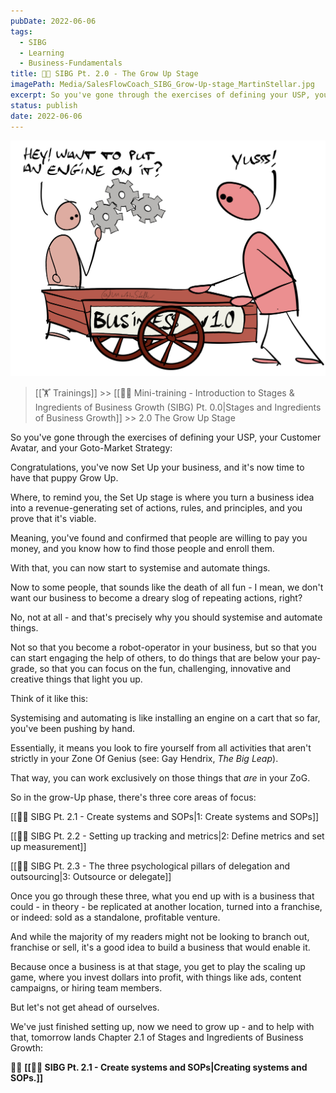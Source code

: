 ```yaml
---
pubDate: 2022-06-06
tags:
  - SIBG
  - Learning
  - Business-Fundamentals
title: 👨‍🎓 SIBG Pt. 2.0 - The Grow Up Stage
imagePath: Media/SalesFlowCoach_SIBG_Grow-Up-stage_MartinStellar.jpg
excerpt: So you've gone through the exercises of defining your USP, your Customer Avatar, and your Goto-Market Strategy:Congratulations, you've now Set Up your business, and it's now time to have that puppy Grow Up.Where, to remind you, the Set Up stage is where you
status: publish
date: 2022-06-06
---
```


![](Media/SalesFlowCoach_SIBG_Grow-Up-stage_MartinStellar.jpg)

>[[🏋️ Trainings]] >> [[👨‍🎓 Mini-training - Introduction to Stages & Ingredients of Business Growth (SIBG) Pt. 0.0|Stages and Ingredients of Business Growth]] >> 2.0 The Grow Up Stage

So you've gone through the exercises of defining your USP, your Customer Avatar, and your Goto-Market Strategy:

Congratulations, you've now Set Up your business, and it's now time to have that puppy Grow Up.

Where, to remind you, the Set Up stage is where you turn a business idea into a revenue-generating set of actions, rules, and principles, and you prove that it's viable.

Meaning, you've found and confirmed that people are willing to pay you money, and you know how to find those people and enroll them.

With that, you can now start to systemise and automate things.

Now to some people, that sounds like the death of all fun - I mean, we don't want our business to become a dreary slog of repeating actions, right?

No, not at all - and that's precisely why you should systemise and automate things.

Not so that you become a robot-operator in your business, but so that you can start engaging the help of others, to do things that are below your pay-grade, so that you can focus on the fun, challenging, innovative and creative things that light you up.

Think of it like this:

Systemising and automating is like installing an engine on a cart that so far, you've been pushing by hand.

Essentially, it means you look to fire yourself from all activities that aren't strictly in your Zone Of Genius (see: Gay Hendrix, *The Big Leap*).

That way, you can work exclusively on those things that _are_ in your ZoG.

So in the grow-Up phase, there's three core areas of focus:

[[👨‍🎓 SIBG Pt. 2.1 - Create systems and SOPs|1: Create systems and SOPs]]

[[👨‍🎓 SIBG Pt. 2.2 - Setting up tracking and metrics|2: Define metrics and set up measurement]]

[[👨‍🎓 SIBG Pt. 2.3 - The three psychological pillars of delegation and outsourcing|3: Outsource or delegate]]

Once you go through these three, what you end up with is a business that could - in theory - be replicated at another location, turned into a franchise, or indeed: sold as a standalone, profitable venture.

And while the majority of my readers might not be looking to branch out, franchise or sell, it's a good idea to build a business that would enable it.

Because once a business is at that stage, you get to play the scaling up game, where you invest dollars into profit, with things like ads, content campaigns, or hiring team members.

But let's not get ahead of ourselves.

We've just finished setting up, now we need to grow up - and to help with that, tomorrow lands Chapter 2.1 of Stages and Ingredients of Business Growth:

👨‍🎓 **[[👨‍🎓 SIBG Pt. 2.1 - Create systems and SOPs|Creating systems and SOPs.]]**

<br />
